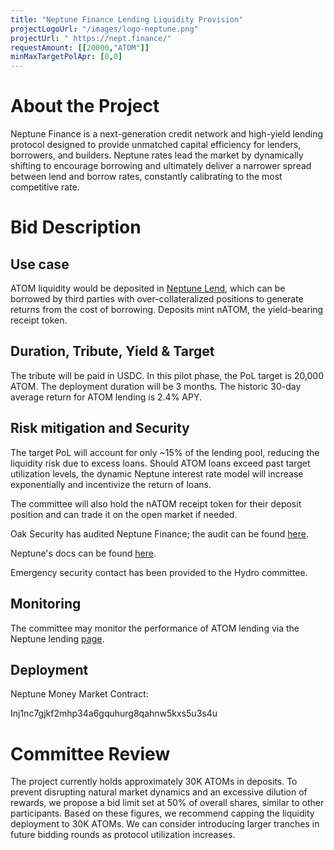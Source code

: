 ```yaml
---
title: "Neptune Finance Lending Liquidity Provision"
projectLogoUrl: "/images/logo-neptune.png"
projectUrl: " https://nept.finance/"
requestAmount: [[20000,"ATOM"]]
minMaxTargetPolApr: [0,0]
---
```


# About the Project

Neptune Finance is a next-generation credit network and high-yield lending protocol designed to provide unmatched capital efficiency for lenders, borrowers, and builders. Neptune rates lead the market by dynamically shifting to encourage borrowing and ultimately deliver a narrower spread between lend and borrow rates, constantly calibrating to the most competitive rate.

# Bid Description

## Use case

ATOM liquidity would be deposited in [Neptune Lend](https://app.nept.finance/lend/), which can be borrowed by third parties with over-collateralized positions to generate returns from the cost of borrowing.
Deposits mint nATOM, the yield-bearing receipt token.

## Duration, Tribute, Yield & Target

The tribute will be paid in USDC.
In this pilot phase, the PoL target is 20,000 ATOM.
The deployment duration will be 3 months.
The historic 30-day average return for ATOM lending is 2.4% APY.

## Risk mitigation and Security

The target PoL will account for only ~15% of the lending pool, reducing the liquidity risk due to excess loans.
Should ATOM loans exceed past target utilization levels, the dynamic Neptune interest rate model will increase exponentially and incentivize the return of loans.

The committee will also hold the nATOM receipt token for their deposit position and can trade it on the open market if needed.

Oak Security has audited Neptune Finance; the audit can be found [here](https://github.com/oak-security/audit-reports/tree/master/Neptune).

Neptune's docs can be found [here](https://docs.nept.finance/).

Emergency security contact has been provided to the Hydro committee.

## Monitoring

The committee may monitor the performance of ATOM lending via the Neptune lending [page](https://app.nept.finance/asset-details/?denom=ibc%2FC4CFF46FD6DE35CA4CF4CE031E643C8FDC9BA4B99AE598E9B0ED98FE3A2319F9).

## Deployment

Neptune Money Market Contract:

Inj1nc7gjkf2mhp34a6gquhurg8qahnw5kxs5u3s4u

# Committee Review

The project currently holds approximately 30K ATOMs in deposits. To prevent disrupting natural market dynamics and an excessive dilution of rewards, we propose a bid limit set at 50% of overall shares, similar to other participants. Based on these figures, we recommend capping the liquidity deployment to 30K ATOMs. We can consider introducing larger tranches in future bidding rounds as protocol utilization increases.

